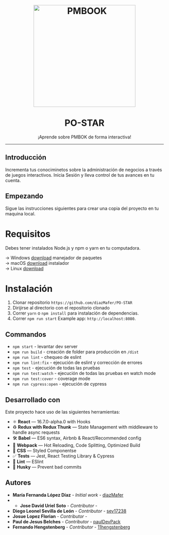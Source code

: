 <h1 align="center">
<br>
  <a href="https://www.pmi.org/pmbok-guide-standards"><img src="https://image.flaticon.com/icons/png/512/2351/2351381.png" alt="PMBOOK" width="324" height="324" ></a>
<br>
<br>
PO-STAR
</h1>

<p align="center">¡Aprende sobre PMBOK de forma interactiva!</p>

<hr />

## Introducción
Incrementa tus conociminetos sobre la administración de negocios a través de juegos interactivos. Inicia Sesión y lleva control de tus avances en tu cuenta.

## Empezando
Sigue las instrucciones siguientes para crear una copia del proyecto en tu maquina local. 

# Requisitos
Debes tener instalados Node.js y npm o yarn en tu computadora. 

-> Windows [download](https://nodejs.org/en/#home-downloadhead) manejador de paquetes <br />
-> macOS  [download](https://nodejs.org/en/download/) instalador <br />
-> Linux  [download](https://nodejs.org/en/download/) 

# Instalación
1. Clonar repositorio `https://github.com/diazMafer/PO-STAR`
2. Dirijirse al directorio con el repositorio clonado <br />
3. Correr `yarn` o `npm install` para instalación de dependencias.<br />
4. Correr `npm run start` Example app: `http://localhost:8080`.

## Commandos
- `npm start` - levantar dev server
- `npm run build` - creación de folder para producción en `/dist`
- `npm run lint` - chequeo de eslint 
- `npm run lint:fix` - ejecución de eslint y corrección de errores
- `npm test` - ejecución de todas las pruebas
- `npm run test:watch` - ejecución de todas las pruebas en watch mode
- `npm run test:cover` - coverage mode
- `npm run cypress:open` - ejecución de cypress

## Desarrollado con
Este proyecto hace uso de las siguientes herramientas:

- ⚛ **React** — 16.7.0-alpha.0 with Hooks
- ♻ **Redux with Redux Thunk** — State Management with middleware to handle async requests
- 🛠 **Babel** — ES6 syntax, Airbnb & React/Recommended config
- 🚀 **Webpack**  — Hot Reloading, Code Splitting, Optimized Build
- 💅 **CSS** — Styled Componentse
- ✅  **Tests** — Jest, React Testing Library & Cypress
- 💖  **Lint** — ESlint
- 🐶  **Husky** — Prevent bad commits

## Autores
* **María Fernanda López Díaz** - *Initial work* - [diazMafer](https://github.com/diazMafer)
* * **Jose David Uriel Soto** - *Contributor* - 
* **Diego Leonel Sevilla de León** - *Contributor* - [sev17238](https://github.com/sev17238)
* **Josue Lopez Florian** - *Contributor* - 
* **Paul de Jesus Belches** - *Contributor* - [paulDevPack](https://github.com/paulDevPack)
* **Fernando Hengstenberg** - *Contributor* - [11hengstenberg](https://github.com/11hengstenberg)



